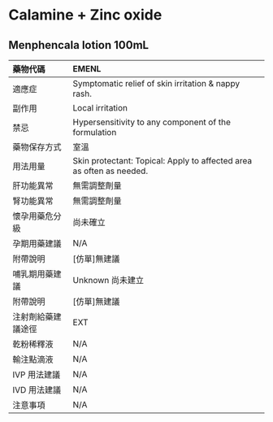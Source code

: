 # Calamine +  Zinc oxide

## Menphencala lotion 100mL

| 藥物代碼           | EMENL                                                                |
|:-------------------|:---------------------------------------------------------------------|
| 適應症             | Symptomatic relief of skin irritation & nappy rash.                  |
| 副作用             | Local irritation                                                     |
| 禁忌               | Hypersensitivity to any component of the formulation                 |
| 藥物保存方式       | 室溫                                                                 |
| 用法用量           | Skin protectant: Topical: Apply to affected area as often as needed. |
| 肝功能異常         | 無需調整劑量                                                         |
| 腎功能異常         | 無需調整劑量                                                         |
| 懷孕用藥危分級     | 尚未確立                                                             |
| 孕期用藥建議       | N/A                                                                  |
| 附帶說明           | [仿單]無建議                                                         |
| 哺乳期用藥建議     | Unknown 尚未建立                                                     |
| 附帶說明           | [仿單]無建議                                                         |
| 注射劑給藥建議途徑 | EXT                                                                  |
| 乾粉稀釋液         | N/A                                                                  |
| 輸注點滴液         | N/A                                                                  |
| IVP 用法建議       | N/A                                                                  |
| IVD 用法建議       | N/A                                                                  |
| 注意事項           | N/A                                                                  |

